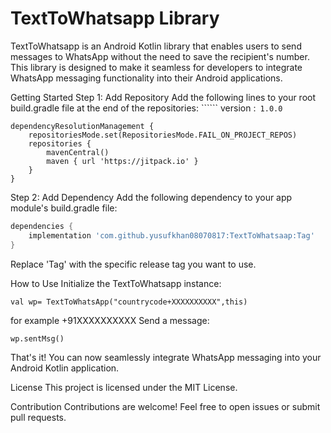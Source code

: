 # TextToWhatsapp Library
TextToWhatsapp is an Android Kotlin library that enables users to send messages to WhatsApp without the need to save the recipient's number. This library is designed to make it seamless for developers to integrate WhatsApp messaging functionality into their Android applications.

Getting Started
Step 1: Add Repository
Add the following lines to your root build.gradle file at the end of the repositories: ``````
version :``` 1.0.0```
``` allproject
dependencyResolutionManagement {
    repositoriesMode.set(RepositoriesMode.FAIL_ON_PROJECT_REPOS)
    repositories {
        mavenCentral()
        maven { url 'https://jitpack.io' }
    }
}
```
Step 2: Add Dependency
Add the following dependency to your app module's build.gradle file:
```gradle
dependencies {
    implementation 'com.github.yusufkhan08070817:TextToWhatsaap:Tag'
}
```
Replace 'Tag' with the specific release tag you want to use.

How to Use
Initialize the TextToWhatsapp instance:
```  
val wp= TextToWhatsApp("countrycode+XXXXXXXXXX",this)
```
for example +91XXXXXXXXXX
Send a message:
```
wp.sentMsg()
```

That's it! You can now seamlessly integrate WhatsApp messaging into your Android Kotlin application.

License
This project is licensed under the MIT License.

Contribution
Contributions are welcome! Feel free to open issues or submit pull requests.
